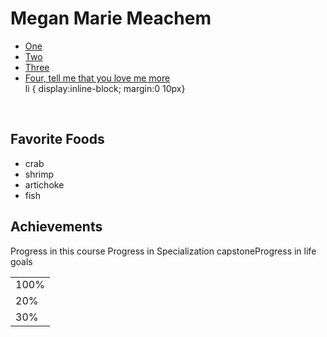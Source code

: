 <!DOCTYPE html>
<html lang="en">

<head>
  <meta charset="UTF-8">
  <title> coursera-final-project </title>
  </head>
<body>

<h1> Megan Marie Meachem </h1>

<ul>
  <li>
    <nav>
      <a href="http://www.google.com">One</a>
    </nav>
  </li>
  <li>
    <nav>
      <a href="hhtp://www.google.com">Two</a>
    </nav>
  </li>

  <li>
    <nav> <a href="http://www.google.com">Three</a></nav>
  </li>
  <li>
    <nav> <a href="http://www.google.com">Four, tell me that you love me more</a></nav>
  </li>
  li { display:inline-block;
margin:0 10px}

</ul>
<br>




  <h2> Favorite Foods  </h2>
  
  <ul>
    <li> crab</li>
    <li> shrimp</li>
    <li> artichoke</li>
    <li>fish</li>
    </ul>
  
  
  
  <h2>Achievements</h2>

  <table>
    <tr>Progress in this course </tr>
    <td>100%</td>
    <tr>Progress in Specialization capstone</tr>
    <td>20%</td>
    <tr>Progress in life goals</tr>
    <td>30%</td>
   
    
    
  
</body>

</html>


